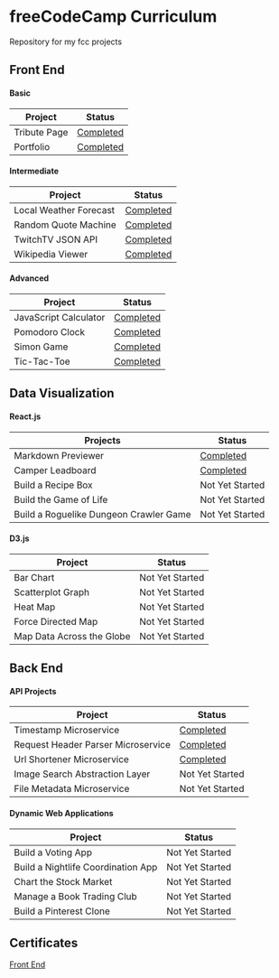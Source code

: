 # freeCodeCamp Curriculum
Repository for my fcc projects

## Front End
#### Basic 
| Project | Status |
| ------- | ------- |
| Tribute Page | [Completed](https://codepen.io/mbabaian/full/vxBBQv/) |
| Portfolio | [Completed](https://github.com/mbabaian/mbabaian.github.io) |

#### Intermediate
| Project | Status |
| ------- | ------- |
| Local Weather Forecast | [Completed](https://codepen.io/mbabaian/full/MpjbZv/) |
| Random Quote Machine | [Completed](https://codepen.io/mbabaian/full/yMJdOv/) |
| TwitchTV JSON API | [Completed](https://codepen.io/mbabaian/full/vxmzQE/) |
| Wikipedia Viewer | [Completed](https://codepen.io/mbabaian/full/YZNzzR/) |

#### Advanced
| Project | Status |
| ------- | ------- |
| JavaScript Calculator | [Completed](https://codepen.io/mbabaian/full/gGzJJP/) |
| Pomodoro Clock | [Completed](https://codepen.io/mbabaian/full/RxBjYO/) |
| Simon Game | [Completed](https://codepen.io/mbabaian/full/vpvNQW/) |
| Tic-Tac-Toe | [Completed](https://codepen.io/mbabaian/full/Mrqypx/) |

## Data Visualization
#### React.js
| Projects | Status |
| ------- | ------- |
| Markdown Previewer | [Completed](https://codepen.io/mbabaian/full/JpdVJE/) |
| Camper Leadboard | [Completed](http://mbabaian-leaderboard.surge.sh/) |
| Build a Recipe Box | Not Yet Started |
| Build the Game of Life | Not Yet Started |
| Build a Roguelike Dungeon Crawler Game | Not Yet Started |

#### D3.js
| Project | Status |
| ----- | ----- |
| Bar Chart | Not Yet Started |
| Scatterplot Graph | Not Yet Started |
| Heat Map | Not Yet Started |
| Force Directed Map | Not Yet Started |
| Map Data Across the Globe | Not Yet Started |

## Back End
#### API Projects
| Project | Status |
| ------- | ------ |
| Timestamp Microservice | [Completed](https://mbabaian-timestamp.glitch.me/) |
| Request Header Parser Microservice | [Completed](https://mbabaian-whoami.glitch.me/api/whoami) |
| Url Shortener Microservice | [Completed](https://itty-bitty.glitch.me/) |
| Image Search Abstraction Layer | Not Yet Started |
| File Metadata Microservice | Not Yet Started |

#### Dynamic Web Applications
| Project | Status |
| ----- | ----- |
| Build a Voting App | Not Yet Started |
| Build a Nightlife Coordination App | Not Yet Started |
| Chart the Stock Market | Not Yet Started |
| Manage a Book Trading Club | Not Yet Started |
| Build a Pinterest Clone | Not Yet Started |

## Certificates
 [Front End](certificates/fcc-front-end-dev.jpg)